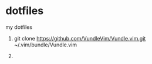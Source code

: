 # dotfiles
my dotfiles


1. git clone https://github.com/VundleVim/Vundle.vim.git ~/.vim/bundle/Vundle.vim

2.
